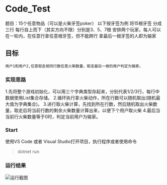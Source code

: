 # Code_Test
题目：15个任意物品（可以是火柴牙签poker） 以下按牙签为例   将15根牙签 分成三行 每行自上而下（其实方向不限）分别是3、5、7根   安排两个玩家，每人可以在一轮内，在任意行拿任意根牙签，但不能跨行   拿最后一根牙签的人即为输家

## 目标
	用户1和用户2,任意取走相同行数任意火柴数量，取走最后一根的用户判定为输家。


### 实现思路
 1.先将整个游戏初始化，可以用三个字典类型存起来，分别代表1/2/3行，每行中数据使用List<int>集合存储。
 2.循环执行拿火柴动作，所在行数可以随机取出(随机最大值为字典集合)。
 3.进行取火柴计算，先找到所在行数，然后随机取出火柴数量，取走后将当前行数的剩余火柴数量计算出来，以便下个用户取火柴
 4.最后当当前行火柴数量等于0时，判定当前用户为输家。
 
### Start
使用VS Code 或者 Visual Studio打开项目，执行程序或者使用命令


> dotnet run


### 运行结果
![运行截图](http://ok.fuyue.xyz/img/1625724546.jpg)
